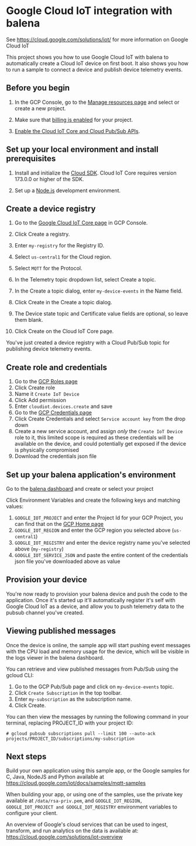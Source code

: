 # Google Cloud IoT integration with balena

See https://cloud.google.com/solutions/iot/ for more information on Google Cloud IoT


This project shows you how to use Google Cloud IoT with balena to automatically create a Cloud IoT device on first boot. It also shows you how to run a sample to connect a device and publish device telemetry events.

## Before you begin

1. In the GCP Console, go to the [Manage resources page](https://console.cloud.google.com/cloud-resource-manager) and select or create a new project.

2. Make sure that [billing is enabled](https://cloud.google.com/billing/docs/how-to/modify-project) for your project.

3. [Enable the Cloud IoT Core and Cloud Pub/Sub APIs](https://console.cloud.google.com/flows/enableapi?apiid=cloudiot.googleapis.com,pubsub).


## Set up your local environment and install prerequisites
1. Install and initialize the [Cloud SDK](https://cloud.google.com/sdk/docs/). Cloud IoT Core requires version 173.0.0 or higher of the SDK.

2. Set up a [Node.js](https://cloud.google.com/nodejs/docs/setup) development environment.

## Create a device registry

1. Go to the [Google Cloud IoT Core page](https://console.cloud.google.com/iot) in GCP Console.

2. Click Create a registry.

3. Enter `my-registry` for the Registry ID.

4. Select `us-central1` for the Cloud region.

5. Select `MQTT` for the Protocol.

6. In the Telemetry topic dropdown list, select Create a topic.

7. In the Create a topic dialog, enter `my-device-events` in the Name field.

8. Click Create in the Create a topic dialog.

9. The Device state topic and Certificate value fields are optional, so leave them blank.

10. Click Create on the Cloud IoT Core page.

You've just created a device registry with a Cloud Pub/Sub topic for publishing device telemetry events.

## Create role and credentials

1. Go to the [GCP Roles page](https://console.cloud.google.com/iam-admin/roles)
2. Click Create role
3. Name it `Create IoT Device`
4. Click Add permission
5. Enter `cloudiot.devices.create` and save
6. Go to the [GCP Credentials page](https://console.cloud.google.com/apis/credentials)
7. Click Create Credentials and select `Service account key` from the drop down
8. Create a new service account, and assign _only_ the `Create IoT Device` role to it, this limited scope is required as these credentials will be available on the device, and could potentially get exposed if the device is physically compromised
9. Download the credentials json file

## Set up your balena application's environment
Go to the [balena dashboard](https://dashboard.balena-cloud.com/apps) and create or select your project

Click Environment Variables and create the following keys and matching values:
1. `GOOGLE_IOT_PROJECT` and enter the Project Id for your GCP Project, you can find that on the [GCP Home page](https://console.cloud.google.com/home)
2. `GOOGLE_IOT_REGION` and enter the GCP region you selected above (`us-central1`)
3. `GOOGLE_IOT_REGISTRY` and enter the device registry name you've selected above (`my-registry`)
4. `GOOGLE_IOT_SERVICE_JSON` and paste the entire content of the credentials json file you've downloaded above as value

## Provision your device

You're now ready to provision your balena device and push the code to the application. Once it's started up it'll automatically register it's self with Google Cloud IoT as a device, and allow you to push telemetry data to the pubsub channel you've created.

## Viewing published messages

Once the device is online, the sample app will start pushing event messages with the CPU load and memory usage for the
device, which will be visible in the logs viewer in the balena dashboard.

You can retrieve and view published messages from Pub/Sub using the gcloud CLI:
1. Go to the GCP Pub/Sub page and click on `my-device-events` topic.
2. Click `Create Subscription` in the top toolbar.
3. Enter `my-subscription` as the subscription name.
4. Click Create.

You can then view the messages by running the following command in your terminal, replacing PROJECT_ID with your project ID:

```
# gcloud pubsub subscriptions pull --limit 100 --auto-ack projects/PROJECT_ID/subscriptions/my-subscription
```

## Next steps

Build your own application using this sample app, or the Google samples for C, Java, NodeJS and Python available at https://cloud.google.com/iot/docs/samples/mqtt-samples

When building your app, or using one of the samples, use the private key available at `/data/rsa-priv.pem`, and `GOOGLE_IOT_REGION, GOOGLE_IOT_PROJECT and GOOGLE_IOT_REGISTRY`
environment variables to configure your client.

An overview of Google's cloud services that can be used to ingest, transform, and run analytics on the data is available at: https://cloud.google.com/solutions/iot-overview
